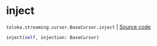 # inject
`toloka.streaming.cursor.BaseCursor.inject` | [Source code](https://github.com/Toloka/toloka-kit/blob/v1.2.0.post1/src/streaming/cursor.py#L133)

```python
inject(self, injection: BaseCursor)
```

